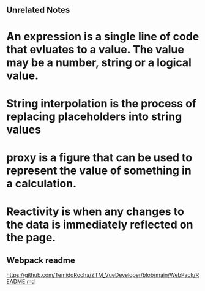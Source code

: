 ## Unrelated Notes
# An expression is a single line of code that evluates to a value. The value may be a number, string or a logical value.

# String interpolation is the process of replacing placeholders into string values

# proxy is a figure that can be used to represent the value of something in a calculation.

# Reactivity is when any changes to the data is immediately reflected on the page.

## Webpack readme
https://github.com/TemidoRocha/ZTM_VueDeveloper/blob/main/WebPack/README.md
